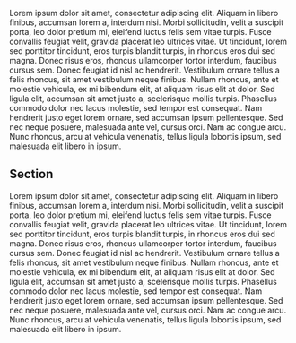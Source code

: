 Lorem ipsum dolor sit amet, consectetur adipiscing elit. Aliquam in libero finibus, accumsan lorem a, interdum nisi. Morbi sollicitudin, velit a suscipit porta, leo dolor pretium mi, eleifend luctus felis sem vitae turpis. Fusce convallis feugiat velit, gravida placerat leo ultrices vitae. Ut tincidunt, lorem sed porttitor tincidunt, eros turpis blandit turpis, in rhoncus eros dui sed magna. Donec risus eros, rhoncus ullamcorper tortor interdum, faucibus cursus sem. Donec feugiat id nisl ac hendrerit. Vestibulum ornare tellus a felis rhoncus, sit amet vestibulum neque finibus. Nullam rhoncus, ante et molestie vehicula, ex mi bibendum elit, at aliquam risus elit at dolor. Sed ligula elit, accumsan sit amet justo a, scelerisque mollis turpis. Phasellus commodo dolor nec lacus molestie, sed tempor est consequat. Nam hendrerit justo eget lorem ornare, sed accumsan ipsum pellentesque. Sed nec neque posuere, malesuada ante vel, cursus orci. Nam ac congue arcu. Nunc rhoncus, arcu at vehicula venenatis, tellus ligula lobortis ipsum, sed malesuada elit libero in ipsum. 

## Section

Lorem ipsum dolor sit amet, consectetur adipiscing elit. Aliquam in libero finibus, accumsan lorem a, interdum nisi. Morbi sollicitudin, velit a suscipit porta, leo dolor pretium mi, eleifend luctus felis sem vitae turpis. Fusce convallis feugiat velit, gravida placerat leo ultrices vitae. Ut tincidunt, lorem sed porttitor tincidunt, eros turpis blandit turpis, in rhoncus eros dui sed magna. Donec risus eros, rhoncus ullamcorper tortor interdum, faucibus cursus sem. Donec feugiat id nisl ac hendrerit. Vestibulum ornare tellus a felis rhoncus, sit amet vestibulum neque finibus. Nullam rhoncus, ante et molestie vehicula, ex mi bibendum elit, at aliquam risus elit at dolor. Sed ligula elit, accumsan sit amet justo a, scelerisque mollis turpis. Phasellus commodo dolor nec lacus molestie, sed tempor est consequat. Nam hendrerit justo eget lorem ornare, sed accumsan ipsum pellentesque. Sed nec neque posuere, malesuada ante vel, cursus orci. Nam ac congue arcu. Nunc rhoncus, arcu at vehicula venenatis, tellus ligula lobortis ipsum, sed malesuada elit libero in ipsum. 
